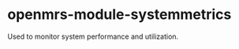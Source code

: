 openmrs-module-systemmetrics
============================

Used to monitor system performance and utilization.

